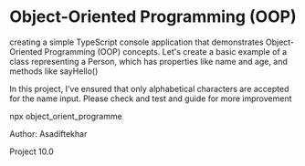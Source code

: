 # Object-Oriented Programming (OOP)

creating a simple TypeScript console application that demonstrates Object-Oriented Programming (OOP) concepts. Let's create a basic example of a class representing a Person, which has properties like name and age, and methods like sayHello()

In this project, I've ensured that only alphabetical characters are accepted for the name input.
Please check and test and guide for more improvement

npx  object_orient_programme

Author: Asadiftekhar

Project 10.0
